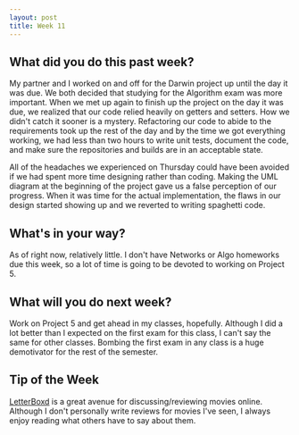 ```yaml
---
layout: post
title: Week 11
---
```


<h2>What did you do this past week?</h2>

My partner and I worked on and off for the Darwin project up until the day it was due. We both decided that studying for
the Algorithm exam was more important. When we met up again to finish up the project on the day it was due, we realized that
our code relied heavily on getters and setters. How we didn't catch it sooner is a mystery. Refactoring our code to abide to
the requirements took up the rest of the day and by the time we got everything working, we had less than two hours to write
unit tests, document the code, and make sure the repositories and builds are in an acceptable state.

All of the headaches we experienced on Thursday could have been avoided if we had spent more time designing rather than 
coding. Making the UML diagram at the beginning of the project gave us a false perception of our progress. When it was time
for the actual implementation, the flaws in our design started showing up and we reverted to writing spaghetti code.

<h2>What's in your way?</h2>

As of right now, relatively little. I don't have Networks or Algo homeworks due this week, so a lot of time is going to be
devoted to working on Project 5.

<h2>What will you do next week?</h2>

Work on Project 5 and get ahead in my classes, hopefully. Although I did a lot better than I expected on the first exam
for this class, I can't say the same for other classes. Bombing the first exam in any class is a huge demotivator for the
rest of the semester. 

<h2>Tip of the Week</h2>

[LetterBoxd](www.letterboxd.com) is a great avenue for discussing/reviewing movies online. Although I don't personally write 
reviews for movies I've seen, I always enjoy reading what others have to say about them. 
